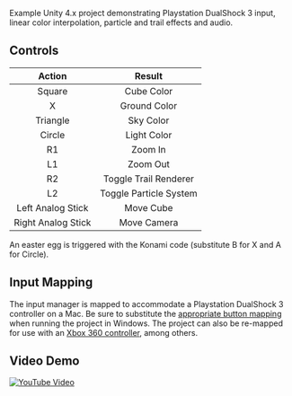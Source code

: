 Example Unity 4.x project demonstrating Playstation DualShock 3 input, linear color interpolation, particle and trail effects and audio.

Controls
--------
| Action | Result |
| :----: | :----: |
| Square | Cube Color |
| X | Ground Color |
| Triangle | Sky Color |
| Circle | Light Color |
| R1 | Zoom In |
| L1 | Zoom Out |
| R2 | Toggle Trail Renderer |
| L2 | Toggle Particle System |
| Left Analog Stick | Move Cube |
| Right Analog Stick | Move Camera |

An easter egg is triggered with the Konami code (substitute B for X and A for Circle).

Input Mapping
--------------
The input manager is mapped to accommodate a Playstation DualShock 3 controller on a Mac.  Be sure to substitute the [appropriate button mapping](http://forum.unity3d.com/threads/89288-PS3-Button-Map) when running the project in Windows.  The project can also be re-mapped for use with an [Xbox 360 controller](http://wiki.unity3d.com/index.php?title=Xbox360Controller), among others.

Video Demo
-----------

[![YouTube Video](http://i.imgur.com/jCfTe9w.png)](http://www.youtube.com/watch?v=FZCyoPr7NZk)


